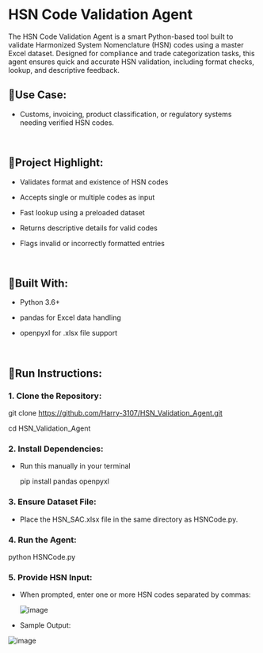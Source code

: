 # HSN Code Validation Agent

The HSN Code Validation Agent is a smart Python-based tool built to validate Harmonized System Nomenclature (HSN) codes using a master Excel dataset. Designed for compliance and trade categorization tasks, this agent ensures quick and accurate HSN validation, including format checks, lookup, and descriptive feedback.<br>

## 📌Use Case:<br>
- Customs, invoicing, product classification, or regulatory systems needing verified HSN codes. <br>
<br>

## 📌Project Highlight:<br>
- Validates format and existence of HSN codes

- Accepts single or multiple codes as input

- Fast lookup using a preloaded dataset

- Returns descriptive details for valid codes

- Flags invalid or incorrectly formatted entries
<br>

## 📌Built With:<br>

- Python 3.6+
  
- pandas for Excel data handling
  
- openpyxl for .xlsx file support
<br>
 
## 📌Run Instructions:<br>

### 1. Clone the Repository:<br>

  git clone https://github.com/Harry-3107/HSN_Validation_Agent.git <br>

  cd HSN_Validation_Agent <br>

### 2. Install Dependencies:<br>

- Run this manually in your terminal<br>

    pip install pandas openpyxl<br>

### 3. Ensure Dataset File:<br>

- Place the HSN_SAC.xlsx file in the same directory as HSNCode.py.<br>

### 4. Run the Agent:<br>

  python HSNCode.py<br>

### 5. Provide HSN Input:<br>

- When prompted, enter one or more HSN codes separated by commas:<br>

  ![image](https://github.com/user-attachments/assets/7df37fb7-6ee4-41c8-88ad-a6d1552253c8)


  
- Sample Output:<br>

 ![image](https://github.com/user-attachments/assets/506127f6-c3d1-4d3e-a2e5-6ddde2f25144)



